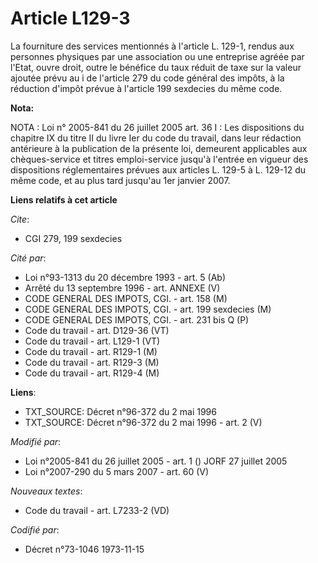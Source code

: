 # Article L129-3

La fourniture des services mentionnés à l'article L. 129-1, rendus aux personnes physiques par une association ou une
entreprise agréée par l'Etat, ouvre droit, outre le bénéfice du taux réduit de taxe sur la valeur ajoutée prévu au i de
l'article 279 du code général des impôts, à la réduction d'impôt prévue à l'article 199 sexdecies du même code.

**Nota:**

NOTA : Loi n° 2005-841 du 26 juillet 2005 art. 36 I : Les dispositions du chapitre IX du titre II du livre Ier du code du
travail, dans leur rédaction antérieure à la publication de la présente loi, demeurent applicables aux chèques-service et
titres emploi-service jusqu'à l'entrée en vigueur des dispositions réglementaires prévues aux articles L. 129-5 à L. 129-12
du même code, et au plus tard jusqu'au 1er janvier 2007.

**Liens relatifs à cet article**

_Cite_:

  - CGI 279, 199 sexdecies

_Cité par_:

  - Loi n°93-1313 du 20 décembre 1993 - art. 5 (Ab)
  - Arrêté du 13 septembre 1996 - art. ANNEXE (V)
  - CODE GENERAL DES IMPOTS, CGI. - art. 158 (M)
  - CODE GENERAL DES IMPOTS, CGI. - art. 199 sexdecies (M)
  - CODE GENERAL DES IMPOTS, CGI. - art. 231 bis Q (P)
  - Code du travail - art. D129-36 (VT)
  - Code du travail - art. L129-1 (VT)
  - Code du travail - art. R129-1 (M)
  - Code du travail - art. R129-3 (M)
  - Code du travail - art. R129-4 (M)

**Liens**:

  - TXT_SOURCE: Décret n°96-372 du 2 mai 1996
  - TXT_SOURCE: Décret n°96-372 du 2 mai 1996 - art. 2 (V)

_Modifié par_:

  - Loi n°2005-841 du 26 juillet 2005 - art. 1 () JORF 27 juillet 2005
  - Loi n°2007-290 du 5 mars 2007 - art. 60 (V)

_Nouveaux textes_:

  - Code du travail - art. L7233-2 (VD)

_Codifié par_:

  - Décret n°73-1046 1973-11-15
